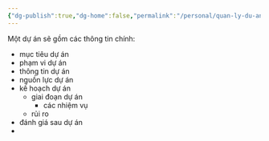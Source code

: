 ```yaml
---
{"dg-publish":true,"dg-home":false,"permalink":"/personal/quan-ly-du-an/quan-ly-du-an/","dgPassFrontmatter":true,"noteIcon":"","updated":"2025-01-14T22:18:21.387+07:00"}
---
```




Một dự án sẽ gồm các thông tin chính:

- mục tiêu dự án
-  phạm vi dự án 
-  thông tin dự án 
-  nguồn lực dự án
-  kế hoạch dự án
	- giai đoạn dự án
		- các nhiệm vụ
	- rủi ro
- đánh giá sau dự án
- 